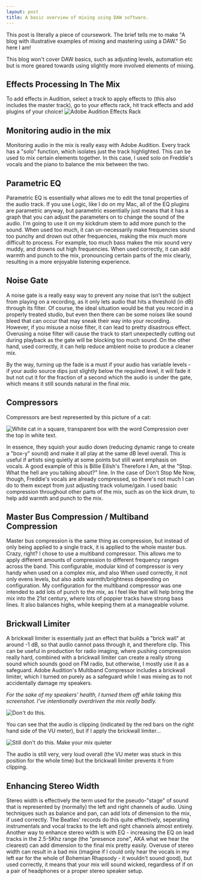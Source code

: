 ```yaml
---
layout: post
title: A basic overview of mixing using DAW software.
---
```


This post is literally a piece of coursework. The brief tells me to make "A blog with illustrative examples of mixing and mastering using a DAW." So here I am!

This blog won't cover DAW basics, such as adjusting levels, automation etc but is more geared towards using slightly more involved elements of mixing.

## Effects Processing In The Mix

To add effects in Audition, select a track to apply effects to (this also includes the master track), go to your effects rack, hit track effects and add plugins of your choice!
![Adobe Audition Effects Rack](https://toaster.sh/i/6yyo.png)

## Monitoring audio in the mix

Monitoring audio in the mix is really easy with Adobe Audition. Every track has a "solo" function, which isolates just the track highlighted. This can be used to mix certain elements together. In this case, I used solo on Freddie's vocals and the piano to balance the mix between the two.

## Parametric EQ

Parametric EQ is essentially what allows me to edit the tonal properties of the audio track. If you use Logic, like I do on my Mac, all of the EQ plugins are parametric anyway, but parametric essentially just means that it has a graph that you can adjust the parameters on to change the sound of the audio. I'm going to use it on my kickdrum stem to add more punch to the sound.
When used too much, it can un-necessarily make frequencies sound too punchy and drown out other frequencies, making the mix much more difficult to process. For example, too much bass makes the mix sound very muddy, and drowns out high frequencies. When used correctly, it can add warmth and punch to the mix, pronouncing certain parts of the mix clearly, resulting in a more enjoyable listening experience.

## Noise Gate

A noise gate is a really easy way to prevent any noise that isn't the subject from playing on a recording, as it only lets audio that hits a threshold (in dB) through its filter. Of course, the ideal situation would be that you record in a properly treated studio, but even then there can be some noises like sound bleed that can occur that may sneak their way into your recording.
However, if you misuse a noise filter, it can lead to pretty disastrous effect. Overusing a noise filter will cause the track to start unexpectedly cutting out during playback as the gate will be blocking too much sound. On the other hand, used correctly, it can help reduce ambient noise to produce a cleaner mix.

By the way, turning up the fade is a must if your audio has variable levels - if your audio source dips just slightly below the required level, it will fade it but not cut it for the fraction of a second which the audio is under the gate, which means it still sounds natural in the final mix.

## Compressors

Compressors are best represented by this picture of a cat:

![White cat in a square, transparent box with the word Compression over the top in white text.](https://toaster.sh/i/jwn2.png)

In essence, they squish your audio down (reducing dynamic range to create a "box-y" sound) and make it all play at the same dB level overall. This is useful if artists sing quietly at some points but still want emphasis on vocals. A good example of this is Billie Eilish's Therefore I Am, at the "Stop. What the hell are you talking about?" line. In the case of Don't Stop Me Now, though, Freddie's vocals are already compressed, so there's not much I can do to them except from just adjusting track volume/gain. I used basic compression throughout other parts of the mix, such as on the kick drum, to help add warmth and punch to the mix.

## Master Bus Compression / Multiband Compression

Master bus compression is the same thing as compression, but instead of only being applied to a single track, it is applied to the whole master bus. Crazy, right? I chose to use a multiband compressor. This allows me to apply different amounts of compression to different frequency ranges across the band. This configurable, modular kind of compressor is very handy when used on a complex mix, and also  When used correctly, it not only evens levels, but also adds warmth/brightness depending on configuration. My configuration for the multiband compressor was one intended to add lots of punch to the mix, as I feel like that will help bring the mix into the 21st century, where lots of poppier tracks have strong bass lines. It also balances highs, while keeping them at a manageable volume.

## Brickwall Limiter

A brickwall limiter is essentially just an effect that builds a "brick wall" at around -1 dB, so that audio cannot pass through it, and therefore clip. This can be useful in production for radio imaging, where pushing compression really hard, combined with a brickwall limiter can create a really strong sound which sounds good on FM radio, but otherwise, I mostly use it as a safeguard. Adobe Audition's Multiband Compressor includes a brickwall limiter, which I turned on purely as a safeguard while I was mixing as to not accidentally damage my speakers.

*For the sake of my speakers' health, I turned them off while taking this screenshot. I've intentionally overdriven the mix really badly.*

![Don't do this.](https://toaster.sh/i/ycfk.png) 

You can see that the audio is clipping (indicated by the red bars on the right hand side of the VU meter), but if I apply the brickwall limiter...

![Still don't do this. Make your mix quieter](https://toaster.sh/i/ssyj.png)

The audio is still very, very loud overall (the VU meter was stuck in this position for the whole time) but the brickwall limiter prevents it from clipping.

## Enhancing Stereo Width

Stereo width is effectively the term used for the pseudo-"stage" of sound that is represented by (normally) the left and right channels of audio. Using techniques such as balance and pan, can add lots of dimension to the mix, if used correctly. The Beatles' records do this quite effectively, seperating instrumentals and vocal tracks to the left and right channels almost entirely. Another way to enhance stereo width is with EQ - increasing the EQ on lead tracks in the 2.5-5Khz range (the "presence zone", AKA what we hear the clearest) can add dimension to the final mix pretty easily. Overuse of stereo width can result in a bad mix (imagine if I could only hear the vocals in my left ear for the whole of Bohemian Rhapsody - it wouldn't sound good), but used correctly, it means that your mix will sound wicked, regardless of if on a pair of headphones or a proper stereo speaker setup.
